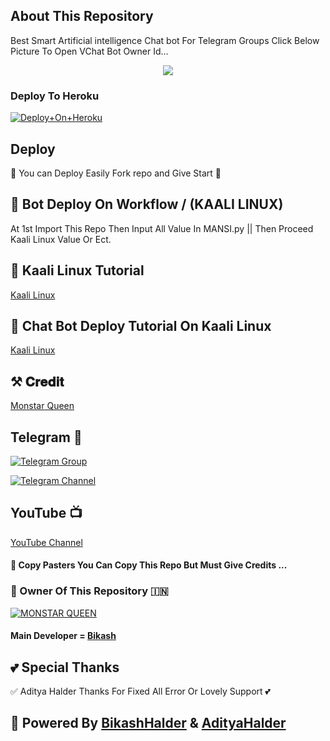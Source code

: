 ## About This Repository 
Best Smart Artificial intelligence Chat bot For Telegram Groups 
Click Below Picture To Open VChat Bot Owner Id...


<p align="center"><a href="https://t.me/MANSI74130"><img src="https://graph.org/file/ae93da62ddd3a346de21f.jpg"></a></p>



### Deploy To Heroku

[![Deploy+On+Heroku](https://www.herokucdn.com/deploy/button.svg)](https://dashboard.heroku.com/new?template=https://github.com/MANSI74130/ChatBot)


## Deploy
🌷 You can Deploy Easily Fork repo and Give Start 🌷

## 🥀 Bot Deploy On Workflow / (KAALI LINUX)
 At 1st Import This Repo Then Input All Value In MANSI.py || Then Proceed Kaali Linux Value Or Ect.

## 🥀 Kaali Linux Tutorial

[Kaali Linux](https://youtu.be/_nZT5lhcL8U)

## 🥀 Chat Bot Deploy Tutorial On Kaali Linux 

[Kaali Linux](https://youtu.be/fFRxAG1mCVU)

## ⚒️ 𝐂𝐫𝐞𝐝𝐢𝐭
[Monstar Queen](http://t.me/MONSTER_QUEENN)

## Telegram 🏪

[![Telegram Group](https://img.shields.io/badge/Telegram-Group-brightgreen)](https://t.me/monstarlove)

[![Telegram Channel](https://img.shields.io/badge/Telegram-Channel-brightgreen)](https://t.me/monstarqueen)

## YouTube 📺

[YouTube Channel](https://youtube.com/@Art_by_Mansi6872?si=X4eJ1qlZv4ArHP-d)


#### 🥺 Copy Pasters You Can Copy This Repo But Must Give Credits ...

### 🌷 Owner Of This Repository 🇮🇳
[![MONSTAR QUEEN](https://graph.org/file/9aba2fd27562b921ae51b.jpg)](https://t.me/MONSTER_QUEENN)


#### Main Developer = [Bikash](https://t.me/BikashHalder)

## 💕 Special Thanks

✅ Aditya Halder Thanks For Fixed All Error Or Lovely Support 💕


## 🥀 Powered By [BikashHalder](https://t.me/Bikashhalder) & [AdityaHalder](https://t.me/Adityahalder)
